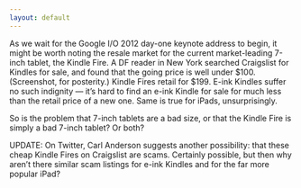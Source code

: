 ```yaml
---
layout: default
---
```


As we wait for the Google I/O 2012 day-one keynote address to begin, it might be worth noting the resale market for the current market-leading 7-inch tablet, the Kindle Fire. A DF reader in New York searched Craigslist for Kindles for sale, and found that the going price is well under $100. (Screenshot, for posterity.) Kindle Fires retail for $199. E-ink Kindles suffer no such indignity — it’s hard to find an e-ink Kindle for sale for much less than the retail price of a new one. Same is true for iPads, unsurprisingly.

So is the problem that 7-inch tablets are a bad size, or that the Kindle Fire is simply a bad 7-inch tablet? Or both?

UPDATE: On Twitter, Carl Anderson suggests another possibility: that these cheap Kindle Fires on Craigslist are scams. Certainly possible, but then why aren’t there similar scam listings for e-ink Kindles and for the far more popular iPad?